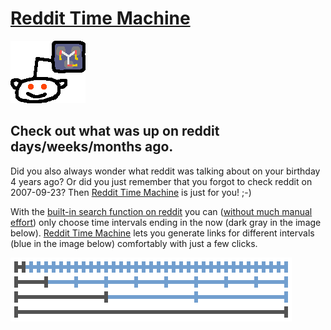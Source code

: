 # [Reddit Time Machine](http://www.editgym.com/reddit-time-machine/)

![logo](src/imgs/snoo.png)

## Check out what was up on reddit days/weeks/months ago.

Did you also always wonder what reddit was talking about on your birthday 4 years ago? Or did you just remember that you forgot to check reddit on 2007-09-23? Then [Reddit Time Machine](http://www.editgym.com/reddit-time-machine/) is just for you! ;-)

With the [built-in search function on reddit](http://www.reddit.com/wiki/search) you can ([without much manual effort](http://www.reddit.com/r/help/comments/27eziq/view_top_posts_of_a_specific_timespan/)) only choose time intervals ending in the now (dark gray in the image below). [Reddit Time Machine](http://www.editgym.com/reddit-time-machine/) lets you generate links for different intervals (blue in the image below) comfortably with just a few clicks.

![timeline](src/imgs/timeline.png)